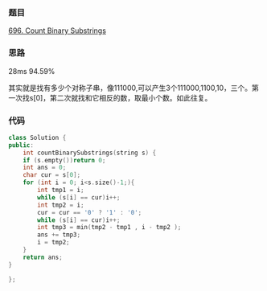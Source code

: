 ### 题目
[696. Count Binary Substrings](https://leetcode-cn.com/problems/count-binary-substrings/submissions/)
### 思路
28ms 94.59%

其实就是找有多少个对称子串，像111000,可以产生3个111000,1100,10，三个。第一次找s[0]，第二次就找和它相反的数，取最小个数。如此往复。
### 代码
```c++
class Solution {
public:
    int countBinarySubstrings(string s) {
	if (s.empty())return 0;
	int ans = 0;
	char cur = s[0];
	for (int i = 0; i<s.size()-1;){
		int tmp1 = i;
		while (s[i] == cur)i++;
		int tmp2 = i;
		cur = cur == '0' ? '1' : '0';
		while (s[i] == cur)i++;
		int tmp3 = min(tmp2 - tmp1 , i - tmp2 );
		ans += tmp3;
		i = tmp2;
	}
	return ans;
}

};
```
